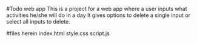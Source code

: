 #Todo web app
This is a project for a web app where a user inputs what activities he/she will do in a day
It gives options to delete a single input or select all inputs to delete.

#files herein
index.html
style.css
script.js

